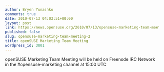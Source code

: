 ```yaml
---
author: Bryen Yunashko
comments: true
date: 2010-07-13 04:03:51+00:00
layout: post
link: https://news.opensuse.org/2010/07/13/opensuse-marketing-team-meeting-2/
published: false
slug: opensuse-marketing-team-meeting-2
title: openSUSE Marketing Team Meeting
wordpress_id: 3801
---
```


openSUSE Marketing Team Meeting will be held on Freenode IRC Network in the #opensuse-marketing channel at 15:00 UTC

